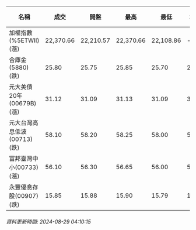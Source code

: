| 名稱 | 成交 | 開盤 | 最高 | 最低 | 均價 | 成交金額(億) | 昨收 | 漲跌幅 | 漲跌 | 總量 | 昨量 | 振幅 |
| -------- | -------- | -------- | -------- |-------- | -------- | -------- |-------- |-------- |-------- | -------- | -------- |-------- |
|加權指數(%5ETWII) (漲)|22,370.66|22,210.57|22,370.66|22,108.86|-|3,099.73|22,185.00|0.84%|185.66|7,053,827|0|1.18%|
|合庫金(5880) (跌)|25.80|25.75|25.85|25.70|25.76|1.48|25.90|0.39%|0.10|5,760|5,482|0.58%|
|元大美債20年(00679B) (漲)|31.12|31.09|31.13|31.09|31.11|12.66|31.11|0.03%|0.01|40,695|60,440|0.13%|
|元大台灣高息低波(00713) (跌)|58.10|58.20|58.25|58.00|58.11|3.91|58.15|0.09%|0.05|6,731|5,483|0.43%|
|富邦臺灣中小(00733) (漲)|56.10|56.30|56.65|56.00|56.29|0.382|56.00|0.18%|0.10|678|626|1.16%|
|永豐優息存股(00907) (跌)|15.85|15.88|15.90|15.79|15.83|0.423|15.87|0.13%|0.02|2,671|4,352|0.69%|
###### 資料更新時間: 2024-08-29 04:10:15